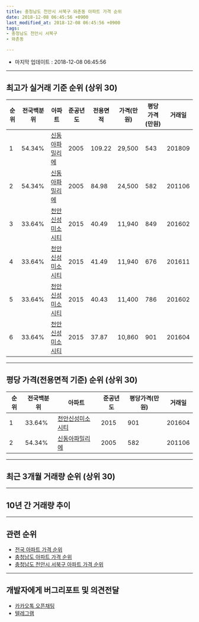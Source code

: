 ```yaml
---
title: 충청남도 천안시 서북구 와촌동 아파트 가격 순위
date: 2018-12-08 06:45:56 +0900
last_modified_at: 2018-12-08 06:45:56 +0900
tags:
- 충청남도 천안시 서북구
- 와촌동

---
```


* 마지막 업데이트 : 2018-12-08 06:45:56

---

## 최고가 실거래 기준 순위 (상위 30)


|순위|전국백분위|아파트|준공년도|전용면적|가격(만원)|평당가격(만원)|거래일|
|---|---|---|---|---|---|---|---|
|1|54.34%|[신동아파밀리에](https://search.naver.com/search.naver?query=%EC%B6%A9%EC%B2%AD%EB%82%A8%EB%8F%84+%EC%B2%9C%EC%95%88%EC%8B%9C+%EC%84%9C%EB%B6%81%EA%B5%AC+%EC%99%80%EC%B4%8C%EB%8F%99+%EC%8B%A0%EB%8F%99%EC%95%84%ED%8C%8C%EB%B0%80%EB%A6%AC%EC%97%90)|2005|109.22|29,500|543|201809|
|2|54.34%|[신동아파밀리에](https://search.naver.com/search.naver?query=%EC%B6%A9%EC%B2%AD%EB%82%A8%EB%8F%84+%EC%B2%9C%EC%95%88%EC%8B%9C+%EC%84%9C%EB%B6%81%EA%B5%AC+%EC%99%80%EC%B4%8C%EB%8F%99+%EC%8B%A0%EB%8F%99%EC%95%84%ED%8C%8C%EB%B0%80%EB%A6%AC%EC%97%90)|2005|84.98|24,500|582|201106|
|3|33.64%|[천안신성미소시티](https://search.naver.com/search.naver?query=%EC%B6%A9%EC%B2%AD%EB%82%A8%EB%8F%84+%EC%B2%9C%EC%95%88%EC%8B%9C+%EC%84%9C%EB%B6%81%EA%B5%AC+%EC%99%80%EC%B4%8C%EB%8F%99+%EC%B2%9C%EC%95%88%EC%8B%A0%EC%84%B1%EB%AF%B8%EC%86%8C%EC%8B%9C%ED%8B%B0)|2015|40.49|11,940|849|201602|
|4|33.64%|[천안신성미소시티](https://search.naver.com/search.naver?query=%EC%B6%A9%EC%B2%AD%EB%82%A8%EB%8F%84+%EC%B2%9C%EC%95%88%EC%8B%9C+%EC%84%9C%EB%B6%81%EA%B5%AC+%EC%99%80%EC%B4%8C%EB%8F%99+%EC%B2%9C%EC%95%88%EC%8B%A0%EC%84%B1%EB%AF%B8%EC%86%8C%EC%8B%9C%ED%8B%B0)|2015|41.49|11,940|676|201611|
|5|33.64%|[천안신성미소시티](https://search.naver.com/search.naver?query=%EC%B6%A9%EC%B2%AD%EB%82%A8%EB%8F%84+%EC%B2%9C%EC%95%88%EC%8B%9C+%EC%84%9C%EB%B6%81%EA%B5%AC+%EC%99%80%EC%B4%8C%EB%8F%99+%EC%B2%9C%EC%95%88%EC%8B%A0%EC%84%B1%EB%AF%B8%EC%86%8C%EC%8B%9C%ED%8B%B0)|2015|40.43|11,400|786|201602|
|6|33.64%|[천안신성미소시티](https://search.naver.com/search.naver?query=%EC%B6%A9%EC%B2%AD%EB%82%A8%EB%8F%84+%EC%B2%9C%EC%95%88%EC%8B%9C+%EC%84%9C%EB%B6%81%EA%B5%AC+%EC%99%80%EC%B4%8C%EB%8F%99+%EC%B2%9C%EC%95%88%EC%8B%A0%EC%84%B1%EB%AF%B8%EC%86%8C%EC%8B%9C%ED%8B%B0)|2015|37.87|10,860|901|201604|


---

## 평당 가격(전용면적 기준) 순위 (상위 30)


|순위|전국백분위|아파트|준공년도|평당가격(만원)|거래일|
|---|---|---|---|---|---|
|1|33.64%|[천안신성미소시티](https://search.naver.com/search.naver?query=%EC%B6%A9%EC%B2%AD%EB%82%A8%EB%8F%84+%EC%B2%9C%EC%95%88%EC%8B%9C+%EC%84%9C%EB%B6%81%EA%B5%AC+%EC%99%80%EC%B4%8C%EB%8F%99+%EC%B2%9C%EC%95%88%EC%8B%A0%EC%84%B1%EB%AF%B8%EC%86%8C%EC%8B%9C%ED%8B%B0)|2015|901|201604|
|2|54.34%|[신동아파밀리에](https://search.naver.com/search.naver?query=%EC%B6%A9%EC%B2%AD%EB%82%A8%EB%8F%84+%EC%B2%9C%EC%95%88%EC%8B%9C+%EC%84%9C%EB%B6%81%EA%B5%AC+%EC%99%80%EC%B4%8C%EB%8F%99+%EC%8B%A0%EB%8F%99%EC%95%84%ED%8C%8C%EB%B0%80%EB%A6%AC%EC%97%90)|2005|582|201106|


---

## 최근 3개월 거래량 순위 (상위 30)


<div style="width:100%;">
    <canvas id="deal_count_ranking" height="250"></canvas>
</div>


<script>
new Chart(document.getElementById("deal_count_ranking"), {
    type: 'horizontalBar',
    data: {
        labels: ['신동아파밀리에'],
        datasets: [{
            label: '실거래 수',
            data: [5],
            borderColor: "rgba(255, 0, 128, 1)",
            backgroundColor: "rgba(255, 0, 128, 0.5)",
            fill: false,
        }]
    },
    options: {
        responsive: true,
        title: {
            display: true,
            text: '최근 3개월 거래량 순위'
        },
        tooltips: {
            mode: 'index',
            intersect: false,
            callbacks: {
                title: function(tooltipItems, data) {
                    return "실거래 수:";
                },
                label: function(tooltipItem, data) {
                    return data.labels[tooltipItem.index] + ": " + tooltipItem.xLabel;
                }
            }
        },
        hover: {
            mode: 'nearest',
            intersect: true
        },
        scales: {
            xAxes: [{
                display: true,
                scaleLabel: {
                    display: true,
                    labelString: '실거래 수'
                },
                ticks: {
                    suggestedMin: 0,
                }
            }],
            yAxes: [{
                display: true,
                ticks: {
                    autoSkip: false,
                    callback: function(value, index, values) {
                        if (value.length > 15)
                            return value.substr(0, 13) + "...";
                        else
                            return value;
                    }
                },
                scaleLabel: {
                    display: false,
                }
            }]
        }
    }
});

</script>


---

## 10년 간 거래량 추이


<div style="width:100%;">
    <canvas id="deal_progress" height="250"></canvas>
</div>

<script>
new Chart(document.getElementById("deal_progress"), {
    type: 'line',
    data: {
        labels: ['200812','200901','200902','200903','200904','200905','200906','200907','200908','200909','200910','200911','200912','201001','201002','201003','201004','201005','201006','201007','201008','201009','201010','201011','201012','201101','201102','201103','201104','201105','201106','201107','201108','201109','201110','201111','201112','201201','201202','201203','201204','201205','201206','201207','201208','201209','201210','201211','201212','201301','201302','201303','201304','201305','201306','201307','201308','201309','201310','201311','201312','201401','201402','201403','201404','201405','201406','201407','201408','201409','201410','201411','201412','201501','201502','201503','201504','201505','201506','201507','201508','201509','201510','201511','201512','201601','201602','201603','201604','201605','201606','201607','201608','201609','201610','201611','201612','201701','201702','201703','201704','201705','201706','201707','201708','201709','201710','201711','201712','201801','201802','201803','201804','201805','201806','201807','201808','201809','201810','201811','201812'],
        datasets: [{
            label: '실거래 수',
            pointRadius: 1,
            data: [0, 2, 8, 1, 4, 0, 4, 3, 3, 3, 6, 5, 2, 5, 2, 1, 1, 0, 4, 0, 0, 4, 1, 3, 3, 9, 6, 5, 4, 3, 4, 5, 8, 6, 8, 6, 7, 6, 8, 7, 4, 4, 6, 6, 3, 1, 2, 4, 6, 5, 3, 5, 3, 7, 4, 0, 3, 6, 3, 2, 4, 9, 5, 7, 2, 2, 6, 6, 5, 6, 3, 4, 2, 7, 3, 6, 2, 1, 8, 3, 2, 4, 6, 3, 4, 6, 5, 5, 8, 6, 10, 5, 7, 5, 5, 2, 2, 2, 2, 1, 2, 3, 5, 5, 2, 3, 2, 0, 4, 5, 2, 1, 4, 1, 4, 3, 3, 3, 4, 1, 0],
            borderColor: "rgba(255, 201, 14, 1)",
            backgroundColor: "rgba(255, 201, 14, 0.5)",
            fill: true,
        }]
    },
    options: {
        responsive: true,
        title: {
            display: true,
            text: '10년간 거래량 추이'
        },
        tooltips: {
            mode: 'index',
            intersect: false,
        },
        hover: {
            mode: 'nearest',
            intersect: true
        },
        scales: {
            xAxes: [{
                display: true,
                scaleLabel: {
                    display: true,
                    labelString: '년/월'
                }
            }],
            yAxes: [{
                display: true,
                ticks: {
                    suggestedMin: 0,
                },
                scaleLabel: {
                    display: true,
                    labelString: '실거래 수'
                }
            }]
        }
    }
});

</script>


---

## 관련 순위

- [전국 아파트 가격 순위](https://inasie.github.io/apt-ranking/전국)
- [충청남도 아파트 가격 순위](https://inasie.github.io/apt-ranking/충청남도)
- [충청남도 천안시 서북구 아파트 가격 순위](https://inasie.github.io/apt-ranking/충청남도-천안시-서북구)


---

## 개발자에게 버그리포트 및 의견전달

- [카카오톡 오픈채팅](https://open.kakao.com/o/gLJUAP4)
- [텔레그램](https://t.me/inasie)

